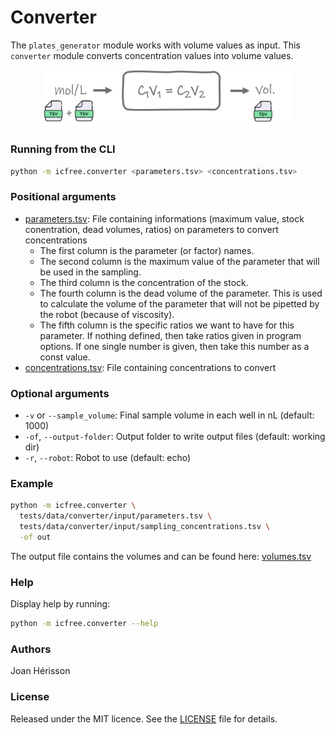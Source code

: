 
# Converter

The `plates_generator` module works with volume values as input. This `converter` module converts concentration values into volume values.

<!-- resize and center image -->
<p align="center">
<img src="/img/converter.png" width="400">
</p>

### Running from the CLI
~~~bash
python -m icfree.converter <parameters.tsv> <concentrations.tsv>
~~~

### Positional arguments
* [parameters.tsv](/tests/data/converter/input/parameters.tsv): File containing informations (maximum value, stock conentration, dead volumes, ratios) on parameters to convert concentrations
  * The first column is the parameter (or factor) names.
  * The second column is the maximum value of the parameter that will be used in the sampling.
  * The third column is the concentration of the stock.
  * The fourth column is the dead volume of the parameter. This is used to calculate the volume of the parameter that will not be pipetted by the robot (because of viscosity).
  * The fifth column is the specific ratios we want to have for this parameter. If nothing defined, then take ratios given in program options. If one single number is given, then take this number as a const value.
* [concentrations.tsv](/tests/data/converter/input/sampling_concentrations.tsv): File containing concentrations to convert


### Optional arguments
<ul>
<li><code>-v</code> or <code>--sample_volume</code>: Final sample volume in each well in nL (default: 1000)</li>
<li><code>-of</code>, <code>--output-folder</code>: Output folder to write output files (default: working dir)</li>
<li><code>-r</code>, <code>--robot</code>: Robot to use (default: echo)</li>
</ul>

### Example
~~~bash
python -m icfree.converter \
  tests/data/converter/input/parameters.tsv \
  tests/data/converter/input/sampling_concentrations.tsv \
  -of out
~~~

The output file contains the volumes and can be found here: [volumes.tsv](/tests/data/converter/output/sampling_volumes.tsv)

### Help
Display help by running:
~~~bash
python -m icfree.converter --help
~~~

### Authors
Joan Hérisson

### License
Released under the MIT licence. See the [LICENSE](https://github.com/brsynth/icfree-ml/blob/main/LICENSE.md) file for details.
